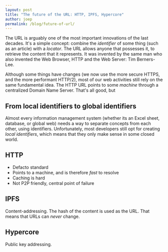 ```yaml
---
layout: post
title: "The future of the URL: HTTP, IPFS, Hypercore"
author: joep
permalink: /blog/future-of-url/
---
```


The URL is arguably one of the most important innovations of the last decades.
It's a simple concept: combine the _identifier_ of some thing (such as an article) with a _locator_.
The URL allows anyone that possesses it, to retrieve the content that it represents.
It was invented by the same man who also invented the Web Browser, HTTP and the Web Server: Tim Berners-Lee.

Although some things have changes (we now use the more secure HTTPS, and the more performant HTTP/2), most of our web activities still rely on the same fundamental idea.
The HTTP URL points to some _machine_ through a centralized Domain Name Server.
That's all good, but

## From local identifiers to global identifiers

Almost every information management system (whether its an Excel sheet, database, or global web) needs a way to separate concepts from each other, using identifiers.
Unfortunately, most developers still opt for creating _local identifiers_, which means that they only make sense in some closed world.

## HTTP

- Defacto standard
- Points to a machine, and is therefore _fast_ to resolve
- Caching is hard
- Not P2P friendly, central point of failure

## IPFS

Content-addressing.
The hash of the content is used as the URL.
That means that URLs can _never_ change.

## Hypercore

Public key addressing.
